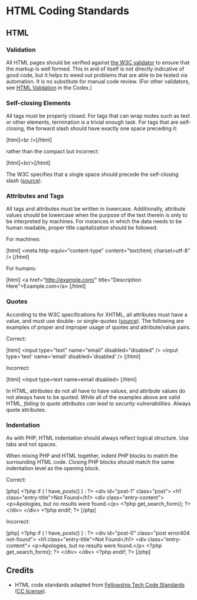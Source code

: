 # HTML Coding Standards

## HTML

### Validation
All HTML pages should be verified against [the W3C validator](https://validator.w3.org/) to ensure that the markup is well formed. This in and of itself is not directly indicative of good code, but it helps to weed out problems that are able to be tested via automation. It is no substitute for manual code review. (For other validators, see [HTML Validation](https://codex.wordpress.org/Validating_a_Website#HTML_-_Validation) in the Codex.)

### Self-closing Elements

All tags must be properly closed. For tags that can wrap nodes such as text or other elements, termination is a trivial enough task. For tags that are self-closing, the forward slash should have exactly one space preceding it:

[html]&lt;br /&gt;[/html]

rather than the compact but incorrect:

[html]&lt;br/&gt;[/html]

The W3C specifies that a single space should precede the self-closing slash ([source](https://w3.org/TR/xhtml1/#C_2)).

### Attributes and Tags

All tags and attributes must be written in lowercase. Additionally, attribute values should be lowercase when the purpose of the text therein is only to be interpreted by machines. For instances in which the data needs to be human readable, proper title capitalization should be followed.

For machines:

[html]
&lt;meta http-equiv="content-type" content="text/html; charset=utf-8" /&gt;
[/html]

For humans:

[html]
&lt;a href="http://example.com/" title="Description Here"&gt;Example.com</a&gt;
[/html]

### Quotes

According to the W3C specifications for XHTML, all attributes must have a value, and must use double- or single-quotes ([source](https://www.w3.org/TR/xhtml1/#h-4.4)). The following are examples of proper and improper usage of quotes and attribute/value pairs.

Correct:

[html]
&lt;input type="text" name="email" disabled="disabled" /&gt;
&lt;input type='text' name='email' disabled='disabled' /&gt;
[/html]

Incorrect:

[html]
&lt;input type=text name=email disabled&gt;
[/html]

In HTML, attributes do not all have to have values, and attribute values do not always have to be quoted. While all of the examples above are valid HTML, _failing to quote attributes can lead to security vulnerabilities_. Always quote attributes.

### Indentation

As with PHP, HTML indentation should always reflect logical structure. Use tabs and not spaces.

When mixing PHP and HTML together, indent PHP blocks to match the surrounding HTML code. Closing PHP blocks should match the same indentation level as the opening block.

Correct:

[php]
&lt;?php if ( ! have_posts() ) : ?&gt;
&lt;div id="post-1" class="post"&gt;
&lt;h1 class="entry-title"&gt;Not Found</h1&gt;
&lt;div class="entry-content"&gt;
&lt;p&gt;Apologies, but no results were found.</p&gt;
&lt;?php get_search_form(); ?&gt;
&lt;/div&gt;
&lt;/div&gt;
&lt;?php endif; ?&gt;
[/php]

Incorrect:

[php]
&lt;?php if ( ! have_posts() ) : ?&gt;
&lt;div id="post-0" class="post error404 not-found"&gt;
&lt;h1 class="entry-title"&gt;Not Found</h1&gt;
&lt;div class="entry-content"&gt;
&lt;p&gt;Apologies, but no results were found.</p&gt;
&lt;?php get_search_form(); ?&gt;
&lt;/div&gt;
&lt;/div&gt;
&lt;?php endif; ?&gt;
[/php]

## Credits

- HTML code standards adapted from [Fellowship Tech Code Standards](https://developer.fellowshipone.com/patterns/code.php) ([CC license](https://creativecommons.org/licenses/by-nc-sa/3.0/http://creativecommons.org/licenses/by-nc-sa/3.0/)).

